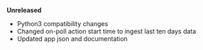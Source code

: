 **Unreleased**
* Python3 compatibility changes
* Changed on-poll action start time to ingest last ten days data
* Updated app json and documentation
